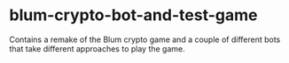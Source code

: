 # blum-crypto-bot-and-test-game
Contains a remake of the Blum crypto game and a couple of different bots that take different approaches to play the game.
